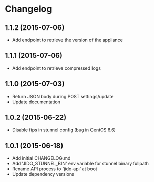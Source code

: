 # Changelog

## 1.1.2 (2015-07-06)

  * Add endpoint to retrieve the version of the appliance

## 1.1.1 (2015-07-06)

  * Add endpoint to retrieve compressed logs

## 1.1.0 (2015-07-03)

  * Return JSON body during POST settings/update
  * Update documentation

## 1.0.2 (2015-06-22)

  * Disable fips in stunnel config (bug in CentOS 6.6)

## 1.0.1 (2015-06-18)

  * Add initial CHANGELOG.md
  * Add 'JIDO_STUNNEL_BIN' env variable for stunnel binary fullpath
  * Rename API process to 'jido-api' at boot
  * Update dependency versions

